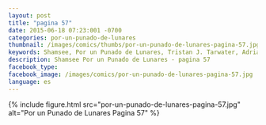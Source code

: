 ```yaml
---
layout: post
title: "pagina 57"
date: 2015-06-18 07:23:001 -0700
categories: por-un-punado-de-lunares
thumbnail: /images/comics/thumbs/por-un-punado-de-lunares-pagina-57.jpg
keywords: Shamsee, Por un Punado de Lunares, Tristan J. Tarwater, Adrian Ricker
description: Shamsee Por un Punado de Lunares - pagina 57
facebook_type: 
facebook_image: /images/comics/por-un-punado-de-lunares-pagina-57.jpg
language: es
---
```

{% include figure.html src="por-un-punado-de-lunares-pagina-57.jpg" alt="Por un Punado de Lunares Pagina 57" %}